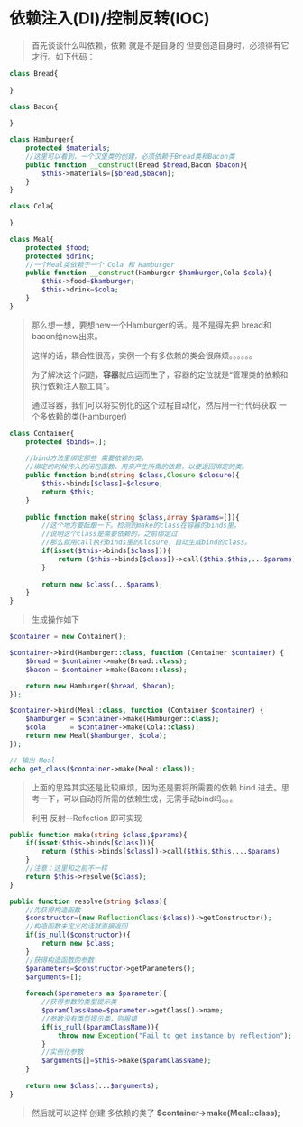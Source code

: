 # 依赖注入(DI)/控制反转(IOC)

> 首先谈谈什么叫依赖，依赖 就是不是自身的 但要创造自身时，必须得有它才行。如下代码：

```php
class Bread{
    
}

class Bacon{
    
}

class Hamburger{
    protected $materials;
 	//这里可以看到，一个汉堡类的创建，必须依赖于Bread类和Bacon类   
    public function __construct(Bread $bread,Bacon $bacon){
        $this->materials=[$bread,$bacon];
    }
}

class Cola{
    
}

class Meal{
    protected $food;
    protected $drink;
    //一个Meal类依赖于一个 Cola 和 Hamburger
    public function __construct(Hamburger $hamburger,Cola $cola){
        $this->food=$hamburger;
        $this->drink=$cola;
    }
}
```



> 那么想一想，要想new一个Hamburger的话。是不是得先把 bread和bacon给new出来。
>
> 这样的话，耦合性很高，实例一个有多依赖的类会很麻烦。。。。。。
>
> 为了解决这个问题，**容器**就应运而生了，容器的定位就是“管理类的依赖和执行依赖注入额工具”。
>
> 通过容器，我们可以将实例化的这个过程自动化，然后用一行代码获取 一个多依赖的类(Hamburger)



```php
class Container{
    protected $binds=[];
    
    //bind方法里绑定那些 需要依赖的类。
    //绑定的时候传入的闭包函数，用来产生所需的依赖，以便返回绑定的类。
    public function bind(string $class,Closure $closure){
        $this->binds[$class]=$closure;
        return $this;
    }
    
    public function make(string $class,array $params=[]){
        //这个地方要酝酿一下。检测到make的class在容器的binds里。
        //说明这个class是需要依赖的，之前绑定过
        //那么就用call执行binds里的Closure，自动生成bind的class。
        if(isset($this->binds[$class])){
            return ($this->binds[$class])->call($this,$this,...$params);
        }
        
        return new $class(...$params);
    }
}
```



> 生成操作如下



```php
$container = new Container();

$container->bind(Hamburger::class, function (Container $container) {
    $bread = $container->make(Bread::class);
    $bacon = $container->make(Bacon::class);

    return new Hamburger($bread, $bacon);
});

$container->bind(Meal::class, function (Container $container) {
    $hamburger = $container->make(Hamburger::class);
    $cola      = $container->make(Cola::class);
    return new Meal($hamburger, $cola);
});

// 输出 Meal
echo get_class($container->make(Meal::class));
```



> 上面的思路其实还是比较麻烦，因为还是要将所需要的依赖 bind 进去。思考一下，可以自动将所需的依赖生成，无需手动bind吗。。。
>
> 利用 反射--Refection 即可实现

```php
public function make(string $class,$params){
    if(isset($this->binds[$class])){
        return ($this->binds[$class])->call($this,$this,...$params)
    }
    //注意：这里和之前不一样
    return $this->resolve($class);
}

public function resolve(string $class){
    //先获得构造函数
    $constructor=(new ReflectionClass($class))->getConstructor();
    //构造函数未定义的话就直接返回
    if(is_null($constructor)){
        return new $class;
    }
    //获得构造函数的参数
    $parameters=$constructor->getParameters();
    $arguments=[];
    
    foreach($parameters as $parameter){
        //获得参数的类型提示类
        $paramClassName=$parameter->getClass()->name;
        //参数没有类型提示类，则报错
        if(is_null($paramClassName)){
            throw new Exception("Fail to get instance by reflection");
        }
        //实例化参数
        $arguments[]=$this->make($paramClassName);
    }
    
    return new $class(...$arguments);
}

```



> 然后就可以这样 创建 多依赖的类了 **$container->make(Meal::class);**

